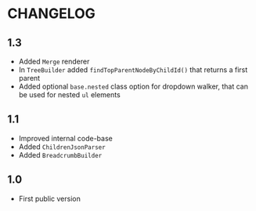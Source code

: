 CHANGELOG
=========

1.3
---

 * Added `Merge` renderer
 * In `TreeBuilder` added `findTopParentNodeByChildId()` that returns a first parent
 * Added optional `base.nested` class option for dropdown walker, that can be used for nested `ul` elements

1.1
---

 * Improved internal code-base
 * Added `ChildrenJsonParser`
 * Added `BreadcrumbBuilder`

1.0
---

 * First public version